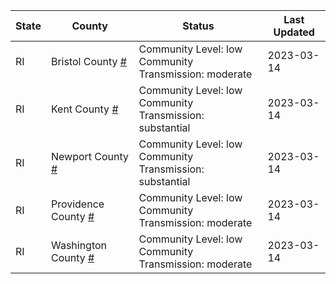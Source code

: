 State | County | Status | Last Updated
--- | --- | --- | --- 
RI | Bristol County <a href="#bristol_county">#</a> | <a name="bristol_county"></a>Community Level: low<br/>Community Transmission: moderate | 2023-03-14
RI | Kent County <a href="#kent_county">#</a> | <a name="kent_county"></a>Community Level: low<br/>Community Transmission: substantial | 2023-03-14
RI | Newport County <a href="#newport_county">#</a> | <a name="newport_county"></a>Community Level: low<br/>Community Transmission: substantial | 2023-03-14
RI | Providence County <a href="#providence_county">#</a> | <a name="providence_county"></a>Community Level: low<br/>Community Transmission: moderate | 2023-03-14
RI | Washington County <a href="#washington_county">#</a> | <a name="washington_county"></a>Community Level: low<br/>Community Transmission: moderate | 2023-03-14
